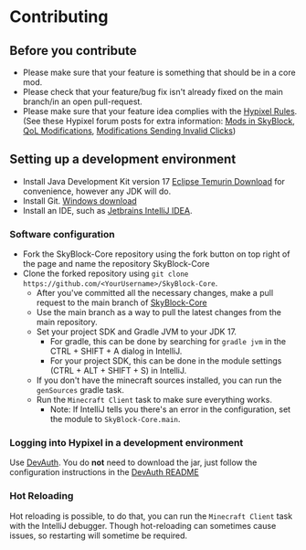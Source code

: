 # Contributing

## Before you contribute
- Please make sure that your feature is something that should be in a core mod.
- Please check that your feature/bug fix isn't already fixed on the main branch/in an open pull-request.
- Please make sure that your feature idea complies with the [Hypixel Rules](https://hypixel.net/rules). (See these Hypixel forum posts for extra information: [Mods in SkyBlock](https://hypixel.net/threads/regarding-the-recent-announcement-with-mods-in-skyblock.4045481/), [QoL Modifications](https://hypixel.net/threads/update-to-disallowed-modifications-qol-modifications.4043482/), [Modifications Sending Invalid Clicks](https://hypixel.net/threads/update-regarding-modifications-sending-invalid-clicks.5130489/)) 

## Setting up a development environment

- Install Java Development Kit version 17 [Eclipse Temurin Download](https://adoptium.net/temurin/releases) for convenience, however any JDK will do.
- Install Git. [Windows download](https://git-scm.com/download/win)
- Install an IDE, such as [Jetbrains IntelliJ IDEA](https://www.jetbrains.com/idea/download).

### Software configuration

- Fork the SkyBlock-Core repository using the fork button on top right of the page and name the repository SkyBlock-Core
- Clone the forked repository using `git clone https://github.com/<YourUsername>/SkyBlock-Core`.
  - After you've committed all the necessary changes, make a pull request to the main branch of [SkyBlock-Core](https://github.com/SkyBlock-Central/SkyBlock-Core)
  - Use the main branch as a way to pull the latest changes from the main repository.
  - Set your project SDK and Gradle JVM to your JDK 17.
      - For gradle, this can be done by searching for `gradle jvm` in the CTRL + SHIFT + A dialog in IntelliJ.
      - For your project SDK, this can be done in the module settings (CTRL + ALT + SHIFT + S) in IntelliJ.
  - If you don't have the minecraft sources installed, you can run the `genSources` gradle task.
  - Run the `Minecraft Client` task to make sure everything works.
      - Note: If IntelliJ tells you there's an error in the configuration, set the module to `SkyBlock-Core.main`.

### Logging into Hypixel in a development environment

Use [DevAuth](https://github.com/DJtheRedstoner/DevAuth). You do **not** need to download the jar, just follow the configuration instructions in the [DevAuth README](https://github.com/DJtheRedstoner/DevAuth#configuration-file)

### Hot Reloading

Hot reloading is possible, to do that, you can run the `Minecraft Client` task with the IntelliJ debugger. Though hot-reloading can sometimes cause issues, so restarting will sometime be required.